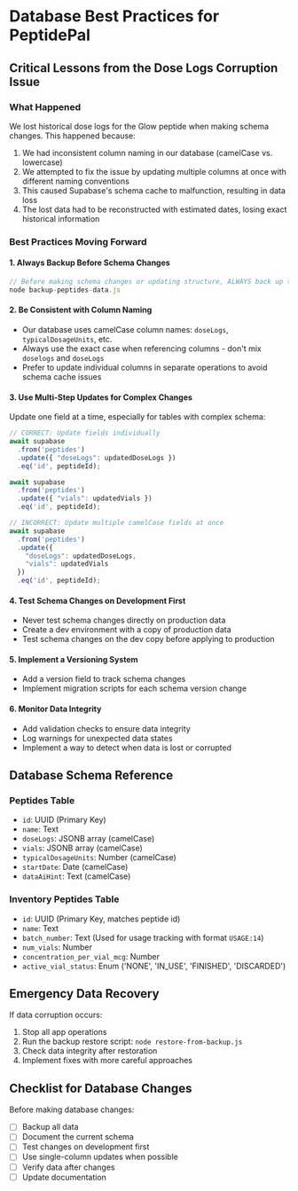 # Database Best Practices for PeptidePal

## Critical Lessons from the Dose Logs Corruption Issue

### What Happened
We lost historical dose logs for the Glow peptide when making schema changes. This happened because:

1. We had inconsistent column naming in our database (camelCase vs. lowercase)
2. We attempted to fix the issue by updating multiple columns at once with different naming conventions
3. This caused Supabase's schema cache to malfunction, resulting in data loss
4. The lost data had to be reconstructed with estimated dates, losing exact historical information

### Best Practices Moving Forward

#### 1. Always Backup Before Schema Changes
```js
// Before making schema changes or updating structure, ALWAYS back up the data
node backup-peptides-data.js
```

#### 2. Be Consistent with Column Naming
- Our database uses camelCase column names: `doseLogs`, `typicalDosageUnits`, etc.
- Always use the exact case when referencing columns - don't mix `doselogs` and `doseLogs`
- Prefer to update individual columns in separate operations to avoid schema cache issues

#### 3. Use Multi-Step Updates for Complex Changes
Update one field at a time, especially for tables with complex schema:

```js
// CORRECT: Update fields individually
await supabase
  .from('peptides')
  .update({ "doseLogs": updatedDoseLogs })
  .eq('id', peptideId);

await supabase
  .from('peptides')
  .update({ "vials": updatedVials })
  .eq('id', peptideId);

// INCORRECT: Update multiple camelCase fields at once
await supabase
  .from('peptides')
  .update({ 
    "doseLogs": updatedDoseLogs,
    "vials": updatedVials
  })
  .eq('id', peptideId);
```

#### 4. Test Schema Changes on Development First
- Never test schema changes directly on production data
- Create a dev environment with a copy of production data
- Test schema changes on the dev copy before applying to production

#### 5. Implement a Versioning System
- Add a version field to track schema changes
- Implement migration scripts for each schema version change

#### 6. Monitor Data Integrity
- Add validation checks to ensure data integrity
- Log warnings for unexpected data states
- Implement a way to detect when data is lost or corrupted

## Database Schema Reference

### Peptides Table
- `id`: UUID (Primary Key)
- `name`: Text
- `doseLogs`: JSONB array (camelCase)
- `vials`: JSONB array (camelCase)
- `typicalDosageUnits`: Number (camelCase)
- `startDate`: Date (camelCase)
- `dataAiHint`: Text (camelCase)

### Inventory Peptides Table
- `id`: UUID (Primary Key, matches peptide id)
- `name`: Text
- `batch_number`: Text (Used for usage tracking with format `USAGE:14`)
- `num_vials`: Number
- `concentration_per_vial_mcg`: Number
- `active_vial_status`: Enum ('NONE', 'IN_USE', 'FINISHED', 'DISCARDED')

## Emergency Data Recovery

If data corruption occurs:
1. Stop all app operations
2. Run the backup restore script: `node restore-from-backup.js`
3. Check data integrity after restoration
4. Implement fixes with more careful approaches

## Checklist for Database Changes

Before making database changes:
- [ ] Backup all data
- [ ] Document the current schema
- [ ] Test changes on development first
- [ ] Use single-column updates when possible
- [ ] Verify data after changes
- [ ] Update documentation